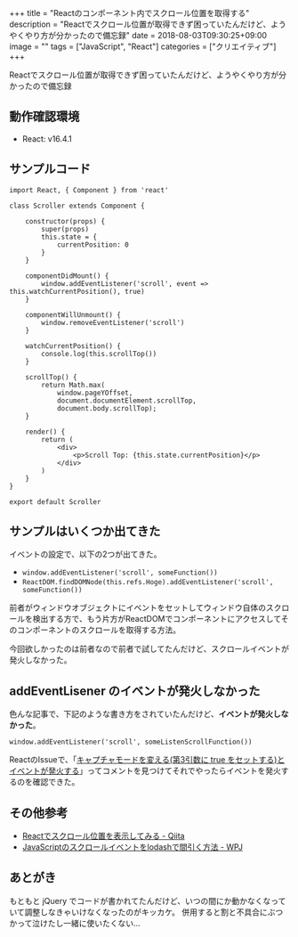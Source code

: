 +++
title = "Reactのコンポーネント内でスクロール位置を取得する"
description = "Reactでスクロール位置が取得できず困っていたんだけど、ようやくやり方が分かったので備忘録"
date = 2018-08-03T09:30:25+09:00
image = ""
tags = ["JavaScript", "React"]
categories = ["クリエイティブ"]
+++


Reactでスクロール位置が取得できず困っていたんだけど、ようやくやり方が分かったので備忘録

## 動作確認環境

* React: v16.4.1

## サンプルコード

```
import React, { Component } from 'react'

class Scroller extends Component {
    
    constructor(props) {
        super(props)
        this.state = {
            currentPosition: 0
        }
    }

    componentDidMount() {
        window.addEventListener('scroll', event => this.watchCurrentPosition(), true)
    }

    componentWillUnmount() {
        window.removeEventListener('scroll')
    }

    watchCurrentPosition() {
        console.log(this.scrollTop())
    }

    scrollTop() {
        return Math.max(
            window.pageYOffset,
            document.documentElement.scrollTop,
            document.body.scrollTop);
    }

    render() {
        return (
            <div>
                <p>Scroll Top: {this.state.currentPosition}</p>
            </div>
        )
    }
}

export default Scroller
```

## サンプルはいくつか出てきた
イベントの設定で、以下の2つが出てきた。

* ``window.addEventListener('scroll', someFunction())``
* ``ReactDOM.findDOMNode(this.refs.Hoge).addEventListener('scroll', someFunction())``

前者がウィンドウオブジェクトにイベントをセットしてウィンドウ自体のスクロールを検出する方で、もう片方がReactDOMでコンポーネントにアクセスしてそのコンポーネントのスクロールを取得する方法。

今回欲しかったのは前者なので前者で試してたんだけど、スクロールイベントが発火しなかった。


## addEventLisener のイベントが発火しなかった

色んな記事で、下記のような書き方をされていたんだけど、**イベントが発火しなかった**。

```
window.addEventListener('scroll', someListenScrollFunction())
```

ReactのIssueで、「[キャプチャモードを変える(第3引数に true をセットする)とイベントが発火する](https://github.com/facebook/react/issues/5042#issuecomment-145317519)」ってコメントを見つけてそれでやったらイベントを発火するのを確認できた。


## その他参考

- [Reactでスクロール位置を表示してみる - Qiita](https://qiita.com/IgnorantCoder/items/3b66c9e96c2f24e0d09e)
- [JavaScriptのスクロールイベントをlodashで間引く方法 - WPJ](https://www.webprofessional.jp/throttle-scroll-events/)

## あとがき
もともと jQuery でコードが書かれてたんだけど、いつの間にか動かなくなっていて調整しなきゃいけなくなったのがキッカケ。
併用すると割と不具合にぶつかって泣けたし一緒に使いたくない…
